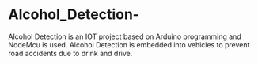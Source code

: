 # Alcohol_Detection-
Alcohol Detection is an IOT project based on Arduino programming and NodeMcu is used. Alcohol Detection is embedded into vehicles to prevent road accidents due to drink and drive.
